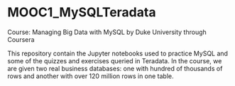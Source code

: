 # MOOC1_MySQLTeradata

Course: Managing Big Data with MySQL by Duke University through Coursera

This repository contain the Jupyter notebooks used to practice MySQL and some of the quizzes and exercises queried in Teradata. In the course, we are given two real business databases: one with hundred of thousands of rows and another with over 120 million rows in one table. 
